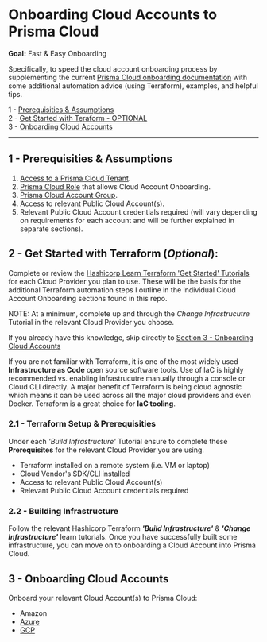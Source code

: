 # Onboarding Cloud Accounts to Prisma Cloud

**Goal:** Fast & Easy Onboarding

Specifically, to speed the cloud account onboarding process by supplementing the current [Prisma Cloud onboarding documentation](https://docs.paloaltonetworks.com/prisma/prisma-cloud/prisma-cloud-admin/connect-your-cloud-platform-to-prisma-cloud/cloud-account-onboarding.html) with some additional automation advice (using Terraform), examples, and helpful tips. 
   

1 - [Prerequisities & Assumptions](#head1)   
2 - [Get Started with Teraform - OPTIONAL](#head2)   
3 - [Onboarding Cloud Accounts](#head3)    

---

## 1 - <a name="head1"></a> Prerequisities & Assumptions

1. [Access to a Prisma Cloud Tenant](https://docs.paloaltonetworks.com/prisma/prisma-cloud/prisma-cloud-admin/get-started-with-prisma-cloud/access-prisma-cloud.html).
2. [Prisma Cloud Role](https://docs.paloaltonetworks.com/prisma/prisma-cloud/prisma-cloud-admin/manage-prisma-cloud-administrators/prisma-cloud-administrator-roles.html) that allows Cloud Account Onboarding.
3. [Prisma Cloud Account Group](https://docs.paloaltonetworks.com/prisma/prisma-cloud/prisma-cloud-admin/manage-prisma-cloud-administrators/create-account-groups).
4. Access to relevant Public Cloud Account(s).
5. Relevant Public Cloud Account credentials required (will vary depending on requirements for each account and will be further explained in separate sections).

## 2 - <a name="head2"></a> Get Started with Terraform (*Optional*):

Complete or review the [Hashicorp Learn Terraform 'Get Started' Tutorials](https://learn.hashicorp.com/terraform) for each Cloud Provider you plan to use.  These will be the basis for the additional Terraform automation steps I outline in the individual Cloud Account Onboarding sections found in this repo. 
   
NOTE: At a minimum, complete up and through the *Change Infrastrucutre* Tutorial in the relevant Cloud Provider you choose.  
   
If you already have this knowledge, skip directly to [Section 3 - Onboarding Cloud Accounts](#head3)

If you are not familiar with Terraform, it is one of the most widely used **Infrastructure as Code** open source software tools.  Use of IaC is highly recommended vs. enabling infrastrucutre manually through a console or Cloud CLI directly.  A major benefit of Terraform is being cloud agnostic which means it can be used across all the major cloud providers and even Docker.  Terraform is a great choice for **IaC tooling**. 

### 2.1 - Terraform Setup & Prerequisities

Under each *'Build Infrastructure'* Tutorial ensure to complete these **Prerequisites** for the relevant Cloud Provider you are using.
- Terraform installed on a remote system (i.e. VM or laptop)
- Cloud Vendor's SDK/CLI installed
- Access to relevant Public Cloud Account(s)
- Relevant Public Cloud Account credentials required

### 2.2 - Building Infrastructure
Follow the relevant Hashicorp Terraform ***'Build Infrastructure'*** & ***'Change Infrastructure'*** learn tutorials.  Once you have successfully built some infrastructure, you can move on to onboarding a Cloud Account into Prisma Cloud.

## 3 - <a name="head3"></a> Onboarding Cloud Accounts

Onboard your relevant Cloud Account(s) to Prisma Cloud:
* Amazon
* [Azure](azure)
* [GCP](gcp)

